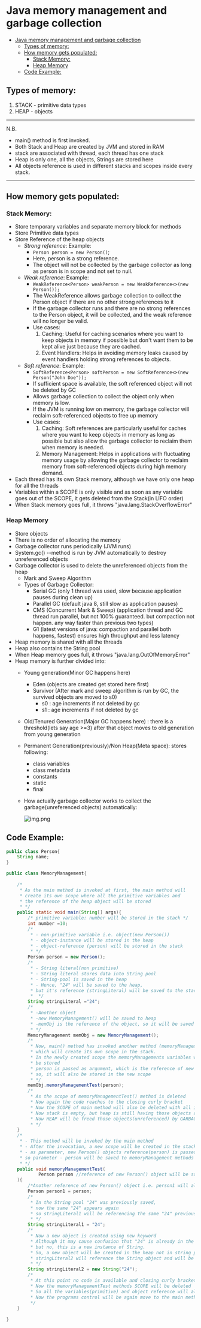 # Java memory management and garbage collection
<!-- TOC -->
* [Java memory management and garbage collection](#java-memory-management-and-garbage-collection)
  * [Types of memory:](#types-of-memory)
  * [How memory gets populated:](#how-memory-gets-populated)
    * [Stack Memory:](#stack-memory)
    * [Heap Memory](#heap-memory)
  * [Code Example:](#code-example)
<!-- TOC -->
## Types of memory:
1. STACK - primitive data types
2. HEAP - objects
---
N.B.
* main() method is first invoked.
* Both Stack and Heap are created by JVM and stored in RAM
* stack are associated with thread, each thread has one stack
* Heap is only one, all the objects, Strings are stored here 
* All objects reference is used in different stacks and scopes inside every stack.
---
## How memory gets populated:
### Stack Memory:
- Store temporary variables and separate memory block for methods
- Store Primitive data types
- Store Reference of the heap objects
  - _Strong reference_: Example:
    * ``Person person = new Person()``;
    * Here, person is a strong reference. 
    * The object will not be collected by the garbage collector as long as person is in scope and not set to null.
  - _Weak reference_: Example:
    * `` WeakReference<Person> weakPerson = new WeakReference<>(new Person()); ``
    * The WeakReference allows garbage collection to collect the Person object if there are no other strong references to it
    * If the garbage collector runs and there are no strong references to the Person object, it will be collected, and the weak reference will no longer be valid.
    * Use cases:
      1. Caching: Useful for caching scenarios where you want to keep objects in memory if possible but don't want them to be kept alive just because they are cached.
      2. Event Handlers: Helps in avoiding memory leaks caused by event handlers holding strong references to objects.
  - _Soft reference_: Example:
    * `` SoftReference<Person> softPerson = new SoftReference<>(new Person("John Doe")); ``
    * If sufficient space is available, the soft referenced object will not be deleted by GC
    * Allows garbage collection to collect the object only when memory is low.
    * If the JVM is running low on memory, the garbage collector will reclaim soft-referenced objects to free up memory
    * Use cases:
      1. Caching: Soft references are particularly useful for caches where you want to keep objects in memory as long as possible but also allow the garbage collector to reclaim them when memory is needed.
      2. Memory Management: Helps in applications with fluctuating memory usage by allowing the garbage collector to reclaim memory from soft-referenced objects during high memory demand.
- Each thread has its own Stack memory, although we have only one heap for all the threads
- Variables within a SCOPE is only visible and as soon as any variable goes out of the SCOPE, it gets deleted from the Stack(in LIFO order)
- When Stack memory goes full, it throws "java.lang.StackOverflowError"

### Heap Memory
- Store objects
- There is no order of allocating the memory
- Garbage collector runs periodically (JVM runs)
- System.gc() --method is run by JVM automatically to destroy unreferenced objects
- Garbage collector is used to delete the unreferenced objects from the heap
  - Mark and Sweep Algorithm
  - Types of Garbage Collector:
    - Serial GC (only 1 thread was used, slow because application pauses during clean up)
    - Parallel GC (default  java 8, still slow as application pauses) 
    - CMS (Concurrent Mark & Sweep) (application thread and GC thread run parallel, but not 100% guaranteed. but compaction not happen. any way faster than previous two types)
    - G1 (latest versions of java: compaction and parallel both happens, fastest) ensures high throughput and less latency
- Heap memory is shared with all the threads
- Heap also contains the String pool
- When Heap memory goes full, it throws "java.lang.OutOfMemoryError"
- Heap memory is further divided into:
  - Young generation(Minor GC happens here)
    - Eden (objects are created get stored here first)
    - Survivor (After mark and sweep algorithm is run by GC, the survived objects are moved to s0)
      - s0 : age increments if not deleted by gc
      - s1 : age increments if not deleted by gc
  - Old/Tenured Generation(Major GC happens here) : there is a threshold(lets say age >=3) after that object moves to old generation from young generation
  - Permanent Generation(previously)/Non Heap(Meta space): stores following:
    - class variables
    - class metadata
    - constants
    - static 
    - final
  - How actually garbage collector works to collect the garbage(unreferenced objects) automatically:
      
    ![img.png](../img.png)

## Code Example:
```java
public class Person{
    String name;
}

public class MemoryManagement{
    
    /*
     * As the main method is invoked at first, the main method will 
     * create its own scope where all the primitive variables and
     * the reference of the heap object will be stored
     * */
    public static void main(String[] args){
        /* primitive variable: number will be stored in the stack */
        int number =10;  
        /*
         * - non-primitive variable i.e. object(new Person())          
         * - object-instance will be stored in the heap
         * - object-reference (person) will be stored in the stack
         * */
        Person person = new Person(); 
        /*
         * - String literal(non primitive)
         * - String literal stores data into String pool
         * - String-pool is saved in the heap 
         * - Hence, "24" will be saved to the heap,
         * but it's reference (stringLiteral) will be saved to the stack 
         *  */
        String stringLiteral ="24";
        /*
         * -Another object
         * -new MemoryManagement() will be saved to heap
         * -memObj is the reference of the object, so it will be saved to the stack
         * */
        MemoryManagement memObj = new MemoryManagement();
        /*
         * Now, main() method has invoked another method (memoryManagementTest)
         * which will create its own scope in the stack.
         * In the newly created scope the memoryManagements variables will 
         * be stored
         * person is passed as argument, which is the reference of new Person() object
         * so, it will also be stored in the new scope
         * */
        memObj.memoryManagementTest(person);
        /*
         * As the scope of memoryManagementTest() method is deleted
         * Now again the code reaches to the closing curly bracket
         * Now the SCOPE of main method will also be deleted with all its variables from the stack
         * Now stack is empty, but heap is still having those objects and strings
         * Now HEAP will be freed those objects(unreferenced) by GARBAGE COLLECTOR 
         * */
    }
    /*
     * - This method will be invoked by the main method
     * - After the invocation, a new scope will be created in the stack
     * - as parameter, new Person() objects reference(person) is passed
     * so parameter - person will be saved to memoryManagement methods own scopes stack
     * */
    public void memoryManagementTest(
            Person person //reference of new Person() object will be saved to memoryManagement methods own scope
    ){
        /*Another reference of new Person() object i.e. person1 will also be saved to stack*/     
        Person person1 = person;
        /*
         * In the String pool "24" was previously saved, 
         * now the same "24" appears again
         * so stringLiteral1 will be referencing the same "24" previously saved in the heaps String pool
         * */
        String stringLiteral1 = "24";
        /*
         * Now a new object is created using new keyword
         * Although it may cause confusion that "24" is already in the string pool
         * but no, this is a new instance of String.
         * So, a new object will be created in the heap not in string pool
         * stringLiteral2 will reference the String object and will be saved to stack
         * */
        String stringLiteral2 = new String("24");
        /*
         * At this point no code is available and closing curly bracket is found
         * Now the memoryManagementTest methods SCOPE will be deleted
         * So all the variables(primitive) and object reference will also be deleted residing in the SCOPE in LIFO order 
         * Now the programs control will be again move to the main method
         */
    }
   
}
```